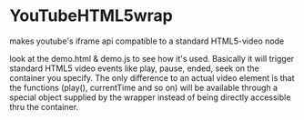 # YouTubeHTML5wrap
makes youtube's iframe api compatible to a standard HTML5-video node

look at the demo.html & demo.js to see how it's used. Basically it will trigger standard HTML5 video events like play, pause, ended, seek on the container you specify. The only difference to an actual video element is that the functions (play(), currentTime and so on) will be available through a special object supplied by the wrapper instead of being directly accessible thru the container.
